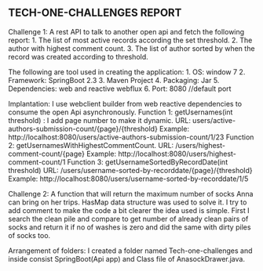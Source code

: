 <h2>TECH-ONE-CHALLENGES REPORT</h2>
<p>
Challenge 1:
A rest API to talk to another open api and fetch the following report:
1.	The list of most active records according the set threshold.
2.	The author with highest comment count.
3.	The list of author sorted by when the record was created according to threshold.
</p>
<p>
The following are tool used in creating the application:
1.	OS: window 7
2.	Framework: SpringBoot  2.3
3.	Maven Project
4.	Packaging: Jar
5.	Dependencies: web and reactive webflux
6.	Port: 8080 //default port
</p>
<p>
Implantation:
I use webclient builder from web reactive dependencies to consume the open Api asynchronously.
Function 1: getUsernames(int threshold) : I add page number to make it dynamic.
URL: users/active-authors-submission-count/{page}/{threshold}
Example: http://localhost:8080/users/active-authors-submission-count/1/23
Function 2: getUsernamesWithHighestCommentCount.
URL:  /users/highest-comment-count/{page}
Example: http://localhost:8080/users/highest-comment-count/1
Function 3: getUsernameSortedByRecordDate(int threshold)
URL: /users/username-sorted-by-recorddate/{page}/{threshold} 
Example: http://localhost:8080/users/username-sorted-by-recorddate/1/5

</p>
<p>
Challenge 2:  A function that will return the maximum number of socks Anna can bring on her trips.
HasMap data structure was used to solve it. I try to add comment to make the code a bit clearer the idea used is simple. First I search the clean pile and compare to get number of already clean pairs of socks and return it if no of washes is zero and did the same with dirty piles of socks too.
</p>
<p>
Arrangement of folders: 
I created a folder named Tech-one-challenges and inside consist SpringBoot(Api app) and Class file of AnasockDrawer.java.
 </p>
